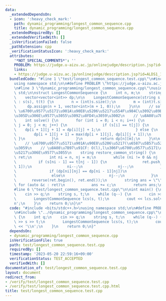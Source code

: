 ```yaml
---
data:
  _extendedDependsOn:
  - icon: ':heavy_check_mark:'
    path: dynamic_programming/longest_common_sequence.cpp
    title: dynamic_programming/longest_common_sequence.cpp
  _extendedRequiredBy: []
  _extendedVerifiedWith: []
  _isVerificationFailed: false
  _pathExtension: cpp
  _verificationStatusIcon: ':heavy_check_mark:'
  attributes:
    '*NOT_SPECIAL_COMMENTS*': ''
    PROBLEM: https://judge.u-aizu.ac.jp/onlinejudge/description.jsp?id=ALDS1_10_C&lang=jp
    links:
    - https://judge.u-aizu.ac.jp/onlinejudge/description.jsp?id=ALDS1_10_C&lang=jp
  bundledCode: "#line 1 \"test/longest_common_sequence.test.cpp\"\n#include <bits/stdc++.h>\n\
    using namespace std;\n\n#define PROBLEM \"https://judge.u-aizu.ac.jp/onlinejudge/description.jsp?id=ALDS1_10_C&lang=jp\"\
    \n#line 3 \"dynamic_programming/longest_common_sequence.cpp\"\nusing namespace\
    \ std;\n\nstruct LongestCommonSequence {\n    int n, m;\n    string s, t, ret;\n\
    \    vector<vector<int>> dp;\n\n    LongestCommonSequence(string s, string t)\
    \ : s(s), t(t) {\n        n = (int)s.size();\n        m = (int)t.size();\n   \
    \     dp.assign(n + 1, vector<int>(m + 1, 0));\n    }\n\n    // solve\n    //\
    \ \u6700\u9577\u5171\u901A\u90E8\u5206\u5217\u554F\u984C\u3092\u89E3\u3044\u3066\
    \u305D\u306E\u9577\u3055\u3092\u8FD4\u3059\u3002\n    // \u8A08\u7B97\u91CF: O(nm)\n\
    \    int solve() {\n        for (int i = 0; i < n; i++) {\n            for (int\
    \ j = 0; j < m; j++) {\n                if (s[i] == t[j]) {\n                \
    \    dp[i + 1][j + 1] = dp[i][j] + 1;\n                } else {\n            \
    \        dp[i + 1][j + 1] = max(dp[i + 1][j], dp[i][j + 1]);\n               \
    \ }\n            }\n        }\n        return dp[n][m];\n    }\n\n    // restore_common_string\n\
    \    // \u6700\u9577\u5171\u901A\u90E8\u5206\u5217(\u6587\u5B57\u5217)\u3092\u8FD4\
    \u3059\n    // \u8A08\u7B97\u91CF: O(l),l\u306F\u6700\u9577\u5171\u901A\u90E8\u5206\
    \u5217\u306E\u9577\u3055\n    string restore_common_string() {\n        vector<char>\
    \ ret;\n        int ni = n, nj = m;\n        while (ni != 0 && nj != 0) {\n  \
    \          if (s[ni - 1] == t[nj - 1]) {\n                ret.push_back(s[ni -\
    \ 1]);\n                ni--;\n                nj--;\n            } else {\n \
    \               if (dp[ni][nj] == dp[ni - 1][nj])\n                    ni--;\n\
    \                else\n                    nj--;\n            }\n        }\n \
    \       reverse(ret.begin(), ret.end());\n        string ans = \"\";\n       \
    \ for (auto &c : ret)\n            ans += c;\n        return ans;\n    }\n};\n\
    #line 6 \"test/longest_common_sequence.test.cpp\"\n\nint main() {\n    int q;\n\
    \    cin >> q;\n    string s, t;\n    while (q--) {\n        cin >> s >> t;\n\
    \        LongestCommonSequence lcs(s, t);\n        cout << lcs.solve() << '\\\
    n';\n    }\n    return 0;\n}\n"
  code: "#include <bits/stdc++.h>\nusing namespace std;\n\n#define PROBLEM \"https://judge.u-aizu.ac.jp/onlinejudge/description.jsp?id=ALDS1_10_C&lang=jp\"\
    \n#include \"../dynamic_programming/longest_common_sequence.cpp\"\n\nint main()\
    \ {\n    int q;\n    cin >> q;\n    string s, t;\n    while (q--) {\n        cin\
    \ >> s >> t;\n        LongestCommonSequence lcs(s, t);\n        cout << lcs.solve()\
    \ << '\\n';\n    }\n    return 0;\n}"
  dependsOn:
  - dynamic_programming/longest_common_sequence.cpp
  isVerificationFile: true
  path: test/longest_common_sequence.test.cpp
  requiredBy: []
  timestamp: '2023-05-20 22:59:16+09:00'
  verificationStatus: TEST_ACCEPTED
  verifiedWith: []
documentation_of: test/longest_common_sequence.test.cpp
layout: document
redirect_from:
- /verify/test/longest_common_sequence.test.cpp
- /verify/test/longest_common_sequence.test.cpp.html
title: test/longest_common_sequence.test.cpp
---
```

